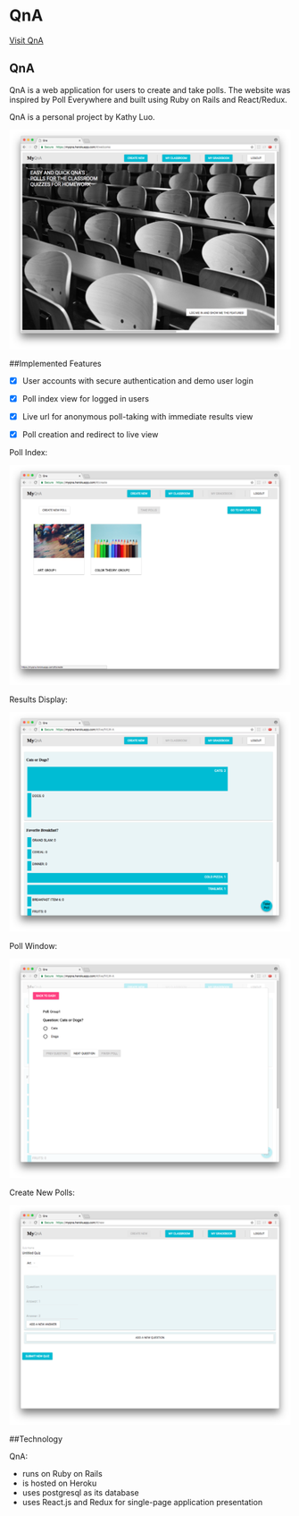 # QnA

[Visit QnA][heroku]

[heroku]: https://myqna.herokuapp.com

## QnA

QnA is a web application for users to create and take polls. The website was inspired by Poll Everywhere and built using Ruby on Rails and React/Redux.

QnA is a personal project by Kathy Luo.

![QnA Welcome Screen](/docs/images/homepage.png?raw=true "Homepage")

##Implemented Features

- [x] User accounts with secure authentication and demo user login
- [x] Poll index view for logged in users
- [x] Live url for anonymous poll-taking with immediate results view
- [x] Poll creation and redirect to live view


Poll Index:

![Poll Index](/docs/images/pollindex.png?raw=true "Poll Index")


Results Display:

![Live Results](/docs/images/liveview.png?raw=true "Live Results")


Poll Window:

![Taking Polls](/docs/images/takepolls.png?raw=true "Taking Polls")

Create New Polls:

![Creating Polls](/docs/images/Create_poll.png?raw=true "Creating Polls")

##Technology

QnA:
- runs on Ruby on Rails
- is hosted on Heroku
- uses postgresql as its database
- uses React.js and Redux for single-page application presentation
